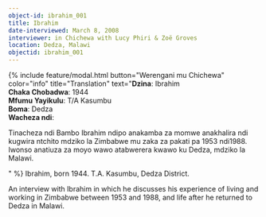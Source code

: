 ```yaml
---
object-id: ibrahim_001
title: Ibrahim
date-interviewed: March 8, 2008
interviewer: in Chichewa with Lucy Phiri & Zoë Groves
location: Dedza, Malawi
objectid: ibrahim_001
---
```

{% include feature/modal.html button="Werengani mu Chichewa" color="info" title="Translation" text="**Dzina**: Ibrahim<br>
**Chaka Chobadwa**: 1944<br>
**Mfumu Yayikulu**: T/A Kasumbu<br>
**Boma**: Dedza<br>
**Wacheza ndi**:<br>
<p>Tinacheza ndi Bambo Ibrahim ndipo  anakamba za momwe anakhalira ndi kugwira ntchito mdziko la Zimbabwe mu zaka za pakati pa 1953 ndi1988. Iwonso anatiuza za moyo wawo atabwerera kwawo ku Dedza, mdziko la Malawi.</p>" %}
Ibrahim, born 1944. T.A. Kasumbu, Dedza District.

An interview with Ibrahim in which he discusses his experience of living and working in Zimbabwe between 1953 and 1988, and life after he returned to Dedza in Malawi. 
